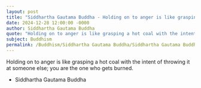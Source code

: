 ```yaml
---
layout: post
title: "Siddhartha Gautama Buddha - Holding on to anger is like grasping a"
date: 2024-12-28 12:00:00 -0000
author: Siddhartha Gautama Buddha
quote: "Holding on to anger is like grasping a hot coal with the intent of throwing it at someone else; you are the one who gets burned."
subject: Buddhism
permalink: /Buddhism/Siddhartha Gautama Buddha/Siddhartha Gautama Buddha - Holding on to anger is like grasping a
---
```


Holding on to anger is like grasping a hot coal with the intent of throwing it at someone else; you are the one who gets burned.

- Siddhartha Gautama Buddha
